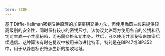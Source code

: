 ```yaml
---
term: ECDH
---
```


基于Diffie-Hellman密钥交换原理的加密密钥交换方法，但使用椭圆曲线来提供较高级别的安全性，同时保持较小的密钥尺寸。该协议允许两方使用各自的公钥和私钥对生成一个共享秘密，而无需交换私钥本身。然后，可以使用共享秘密来加密后续通信。这种算法有时在提议中被用来改进比特币，特别是在BIP47或BIP352中，用于从静态标识符派生新的接收地址。